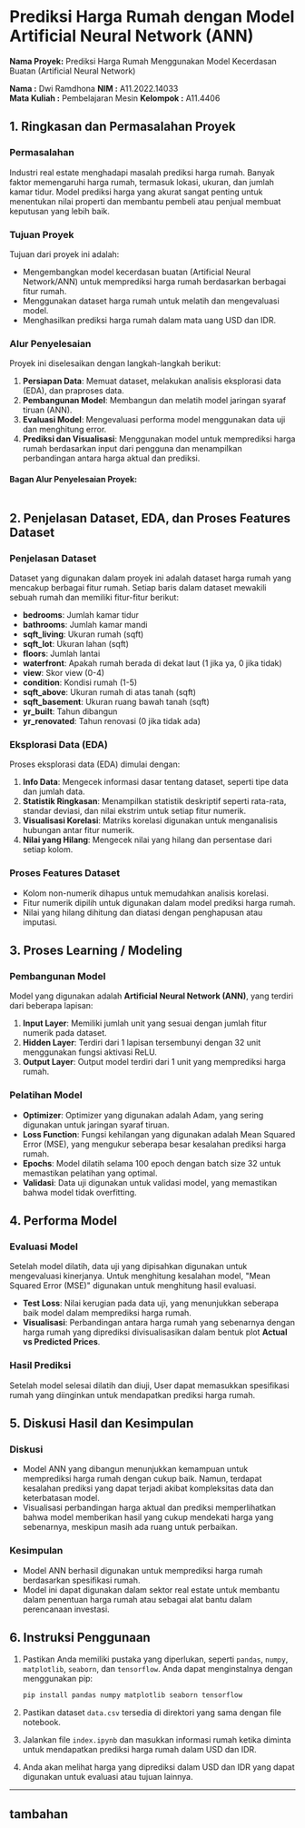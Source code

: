 
# Prediksi Harga Rumah dengan Model Artificial Neural Network (ANN)

**Nama Proyek:** Prediksi Harga Rumah Menggunakan Model Kecerdasan Buatan (Artificial Neural Network)

**Nama :** Dwi Ramdhona
**NIM :** A11.2022.14033  
**Mata Kuliah :** Pembelajaran Mesin
**Kelompok :** A11.4406

## 1. Ringkasan dan Permasalahan Proyek

### Permasalahan
Industri real estate menghadapi masalah prediksi harga rumah.  Banyak faktor memengaruhi harga rumah, termasuk lokasi, ukuran, dan jumlah kamar tidur. Model prediksi harga yang akurat sangat penting untuk menentukan nilai properti dan membantu pembeli atau penjual membuat keputusan yang lebih baik.

### Tujuan Proyek
Tujuan dari proyek ini adalah:
- Mengembangkan model kecerdasan buatan (Artificial Neural Network/ANN) untuk memprediksi harga rumah berdasarkan berbagai fitur rumah.
- Menggunakan dataset harga rumah untuk melatih dan mengevaluasi model.
- Menghasilkan prediksi harga rumah dalam mata uang USD dan IDR.

### Alur Penyelesaian
Proyek ini diselesaikan dengan langkah-langkah berikut:
1. **Persiapan Data**: Memuat dataset, melakukan analisis eksplorasi data (EDA), dan praproses data.
2. **Pembangunan Model**: Membangun dan melatih model jaringan syaraf tiruan (ANN).
3. **Evaluasi Model**: Mengevaluasi performa model menggunakan data uji dan menghitung error.
4. **Prediksi dan Visualisasi**: Menggunakan model untuk memprediksi harga rumah berdasarkan input dari pengguna dan menampilkan perbandingan antara harga aktual dan prediksi.

#### Bagan Alur Penyelesaian Proyek:

```
```

## 2. Penjelasan Dataset, EDA, dan Proses Features Dataset

### Penjelasan Dataset
Dataset yang digunakan dalam proyek ini adalah dataset harga rumah yang mencakup berbagai fitur rumah. Setiap baris dalam dataset mewakili sebuah rumah dan memiliki fitur-fitur berikut:
- **bedrooms**: Jumlah kamar tidur
- **bathrooms**: Jumlah kamar mandi
- **sqft_living**: Ukuran rumah (sqft)
- **sqft_lot**: Ukuran lahan (sqft)
- **floors**: Jumlah lantai
- **waterfront**: Apakah rumah berada di dekat laut (1 jika ya, 0 jika tidak)
- **view**: Skor view (0-4)
- **condition**: Kondisi rumah (1-5)
- **sqft_above**: Ukuran rumah di atas tanah (sqft)
- **sqft_basement**: Ukuran ruang bawah tanah (sqft)
- **yr_built**: Tahun dibangun
- **yr_renovated**: Tahun renovasi (0 jika tidak ada)

### Eksplorasi Data (EDA)
Proses eksplorasi data (EDA) dimulai dengan:
1. **Info Data**: Mengecek informasi dasar tentang dataset, seperti tipe data dan jumlah data.
2. **Statistik Ringkasan**: Menampilkan statistik deskriptif seperti rata-rata, standar deviasi, dan nilai ekstrim untuk setiap fitur numerik.
3. **Visualisasi Korelasi**: Matriks korelasi digunakan untuk menganalisis hubungan antar fitur numerik.
4. **Nilai yang Hilang**: Mengecek nilai yang hilang dan persentase dari setiap kolom.

### Proses Features Dataset
- Kolom non-numerik dihapus untuk memudahkan analisis korelasi.
- Fitur numerik dipilih untuk digunakan dalam model prediksi harga rumah.
- Nilai yang hilang dihitung dan diatasi dengan penghapusan atau imputasi.

## 3. Proses Learning / Modeling

### Pembangunan Model
Model yang digunakan adalah **Artificial Neural Network (ANN)**, yang terdiri dari beberapa lapisan:
1. **Input Layer**: Memiliki jumlah unit yang sesuai dengan jumlah fitur numerik pada dataset.
2. **Hidden Layer**: Terdiri dari 1 lapisan tersembunyi dengan 32 unit menggunakan fungsi aktivasi ReLU.
3. **Output Layer**: Output model terdiri dari 1 unit yang memprediksi harga rumah.

### Pelatihan Model
- **Optimizer**: Optimizer yang digunakan adalah Adam, yang sering digunakan untuk jaringan syaraf tiruan.
- **Loss Function**: Fungsi kehilangan yang digunakan adalah Mean Squared Error (MSE), yang mengukur seberapa besar kesalahan prediksi harga rumah.
- **Epochs**: Model dilatih selama 100 epoch dengan batch size 32 untuk memastikan pelatihan yang optimal.
- **Validasi**: Data uji digunakan untuk validasi model, yang memastikan bahwa model tidak overfitting.

## 4. Performa Model

### Evaluasi Model
Setelah model dilatih, data uji yang dipisahkan digunakan untuk mengevaluasi kinerjanya.  Untuk menghitung kesalahan model, "Mean Squared Error (MSE)" digunakan untuk menghitung hasil evaluasi.

- **Test Loss**: Nilai kerugian pada data uji, yang menunjukkan seberapa baik model dalam memprediksi harga rumah.
- **Visualisasi**: Perbandingan antara harga rumah yang sebenarnya dengan harga rumah yang diprediksi divisualisasikan dalam bentuk plot **Actual vs Predicted Prices**.

### Hasil Prediksi
Setelah model selesai dilatih dan diuji, User dapat memasukkan spesifikasi rumah yang diinginkan untuk mendapatkan prediksi harga rumah.

## 5. Diskusi Hasil dan Kesimpulan

### Diskusi
- Model ANN yang dibangun menunjukkan kemampuan untuk memprediksi harga rumah dengan cukup baik. Namun, terdapat kesalahan prediksi yang dapat terjadi akibat kompleksitas data dan keterbatasan model.
- Visualisasi perbandingan harga aktual dan prediksi memperlihatkan bahwa model memberikan hasil yang cukup mendekati harga yang sebenarnya, meskipun masih ada ruang untuk perbaikan.

### Kesimpulan
- Model ANN berhasil digunakan untuk memprediksi harga rumah berdasarkan spesifikasi rumah.
- Model ini dapat digunakan dalam sektor real estate untuk membantu dalam penentuan harga rumah atau sebagai alat bantu dalam perencanaan investasi.

## 6. Instruksi Penggunaan

1. Pastikan Anda memiliki pustaka yang diperlukan, seperti `pandas`, `numpy`, `matplotlib`, `seaborn`, dan `tensorflow`. Anda dapat menginstalnya dengan menggunakan pip:
   ```bash
   pip install pandas numpy matplotlib seaborn tensorflow
   ```

2. Pastikan dataset `data.csv` tersedia di direktori yang sama dengan file notebook.

3. Jalankan file `index.ipynb` dan masukkan informasi rumah ketika diminta untuk mendapatkan prediksi harga rumah dalam USD dan IDR.

4. Anda akan melihat harga yang diprediksi dalam USD dan IDR yang dapat digunakan untuk evaluasi atau tujuan lainnya.

---


## tambahan
